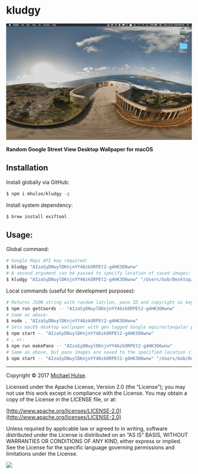# kludgy

![](example.png)

**Random Google Street View Desktop Wallpaper for macOS**

## Installation

Install globally via GitHub:

```bash
$ npm i mhulse/kludgy -g
```

Install system dependency:

```bash
$ brew install exiftool
```

## Usage:

Global command:

```bash
# Google Maps API key required:
$ kludgy "AIzaSyDNuylDKnjnYY46zkORPEt2-g4HK3O6wnw"
# A second argument can be passed to specify location of saved images:
$ kludgy "AIzaSyDNuylDKnjnYY46zkORPEt2-g4HK3O6wnw" "/Users/bob/Desktop/"
```

Local commands (useful for development purposes):

```bash
# Returns JSON string with random lat/lon, pano ID and copyright as keys:
$ npm run getCoords -- "AIzaSyDNuylDKnjnYY46zkORPEt2-g4HK3O6wnw"
# Same as above:
$ node . "AIzaSyDNuylDKnjnYY46zkORPEt2-g4HK3O6wnw"
# Sets macOS desktop wallpaper with geo tagged Google equirectangular panorama:
$ npm start -- "AIzaSyDNuylDKnjnYY46zkORPEt2-g4HK3O6wnw"
# … or:
$ npm run makePano -- "AIzaSyDNuylDKnjnYY46zkORPEt2-g4HK3O6wnw"
# Same as above, but pano images are saved to the specified location (in this case, the user’s desktop):
$ npm start -- "AIzaSyDNuylDKnjnYY46zkORPEt2-g4HK3O6wnw" "/Users/bob/Desktop/"
```

---

Copyright © 2017 [Michael Hulse](http://mky.io).

Licensed under the Apache License, Version 2.0 (the “License”); you may not use this work except in compliance with the License. You may obtain a copy of the License in the LICENSE file, or at:

[http://www.apache.org/licenses/LICENSE-2.0](http://www.apache.org/licenses/LICENSE-2.0)

Unless required by applicable law or agreed to in writing, software distributed under the License is distributed on an “AS IS” BASIS, WITHOUT WARRANTIES OR CONDITIONS OF ANY KIND, either express or implied. See the License for the specific language governing permissions and limitations under the License.

<img src="https://github.global.ssl.fastly.net/images/icons/emoji/octocat.png">
